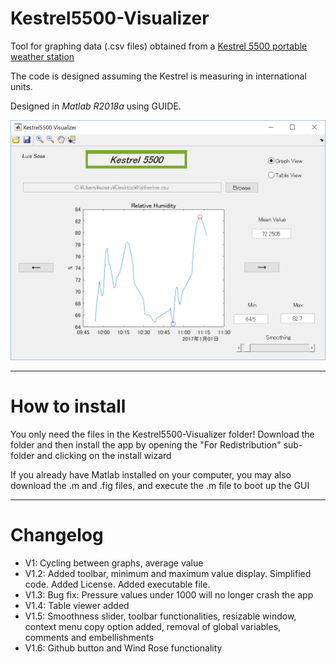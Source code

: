 # Kestrel5500-Visualizer

Tool for graphing data (.csv files) obtained from a [Kestrel 5500 portable weather station](https://kestrelinstruments.com/)

The code is designed assuming the Kestrel is measuring in international units.

Designed in _Matlab R2018a_ using GUIDE.


![Screenshot](https://github.com/sosavle/Kestrel5500-Visualizer/blob/master/SnipMatlab.PNG)

*********
# How to install

You only need the files in the Kestrel5500-Visualizer folder!
Download the folder and then install the app by opening the "For Redistribution" sub-folder and clicking on the install wizard

If you already have Matlab installed on your computer, you may also download the .m and .fig files, and execute the .m file to boot up the GUI

*********
# Changelog

* V1: Cycling between graphs, average value
* V1.2: Added toolbar, minimum and maximum value display. Simplified code. Added License. Added executable file.
* V1.3: Bug fix: Pressure values under 1000 will no longer crash the app
* V1.4: Table viewer added
* V1.5: Smoothness slider, toolbar functionalities, resizable window, context menu copy option added, removal of global variables, comments and embellishments
* V1.6: Github button and Wind Rose functionality

